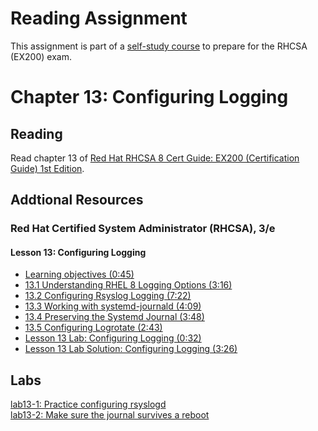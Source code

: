# Reading Assignment
This assignment is part of a [self-study course](../README.md) to prepare for the RHCSA (EX200) exam.
# Chapter 13: Configuring Logging

## Reading
Read chapter 13 of [Red Hat RHCSA 8 Cert Guide: EX200 (Certification Guide) 1st Edition](https://www.amazon.com/Red-RHCSA-Cert-Guide-Certification-dp-0135938139/dp/0135938139).
## Addtional Resources

### Red Hat Certified System Administrator (RHCSA), 3/e

#### Lesson 13: Configuring Logging
- [Learning objectives (0:45)](https://learning.oreilly.com/videos/red-hat-certified/9780135656495/9780135656495-RCSA_02_13_00)
- [13.1 Understanding RHEL 8 Logging Options (3:16)](https://learning.oreilly.com/videos/red-hat-certified/9780135656495/9780135656495-RCSA_02_13_01)
- [13.2 Configuring Rsyslog Logging (7:22)](https://learning.oreilly.com/videos/red-hat-certified/9780135656495/9780135656495-RCSA_02_13_02)
- [13.3 Working with systemd-journald (4:09)](https://learning.oreilly.com/videos/red-hat-certified/9780135656495/9780135656495-RCSA_02_13_03)
- [13.4 Preserving the Systemd Journal (3:48)](https://learning.oreilly.com/videos/red-hat-certified/9780135656495/9780135656495-RCSA_02_13_04)
- [13.5 Configuring Logrotate (2:43)](https://learning.oreilly.com/videos/red-hat-certified/9780135656495/9780135656495-RCSA_02_13_05)
- [Lesson 13 Lab: Configuring Logging (0:32)](https://learning.oreilly.com/videos/red-hat-certified/9780135656495/9780135656495-RCSA_02_13_06)
- [Lesson 13 Lab Solution: Configuring Logging (3:26)](https://learning.oreilly.com/videos/red-hat-certified/9780135656495/9780135656495-RCSA_02_13_07)

## Labs
[lab13-1: Practice configuring rsyslogd](lab13-1.md)</br>
[lab13-2: Make sure the journal survives a reboot](lab13-2.md)</br>

